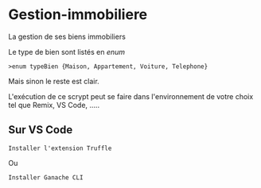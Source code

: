 # Gestion-immobiliere

La gestion de ses biens immobiliers

Le type de bien sont listés en *enum*

    >enum typeBien {Maison, Appartement, Voiture, Telephone}


Mais sinon le reste est clair. 

L'exécution de ce scrypt peut se faire dans l'environnement de votre choix tel que Remix, VS Code, .....

## Sur VS Code
`Installer l'extension Truffle`

Ou

`Installer Ganache CLI`
